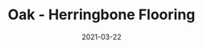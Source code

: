 ---
title: "Oak - Herringbone Flooring"
image_primary: "img/Junckers-Herringbone-Oak.jpg"
image_secondary: "img/Junckers-herringbone-flooring-MultiformGronningen2.jpg"
description: "Oak%20-%20Herringbone%20Flooring%0A%0AOak%20Herringbone%20flooring%20is%20the%20classic%20choice%20for%20any%20home%20-%20made%20of%20real%20hardwood.%0A%0AOak%20is%20a%20hardwood%20species%20characterised%20by%20being%20hard-wearing%20and%20therefore%20very%20suitable%20for%20parquet%20flooring.%0A%0AThe%20wood%20has%20a%20warm%20and%20golden%20glow%2C%20an%20interesting%20grain%20structure%20and%20over%20time%20the%20natural%20ageing%20gives%20the%20wood%20an%20authentic%20appearance.%0A%0ADelivered%20as%20single%20stave%20blocks%20the%20floor%20can%20be%20installed%20in%20numerous%20patterns.%20such%20as%20herringbone%2C%20ladder%2C%20square%20basket%20etc.%0A%0ASurface%20treatment%20is%20conducted%20on-site%20with%20either%20urethane%2C%20oil%20or%20a%20combination%20of%20both."
designer: "Junckers"
tags: 
  - "Junckers"
  - "Parquet Flooring"
href: "https://www.junckershardwood.com/wood-flooring/solid-hardwood-flooring/herringbone-flooring/product-page/oak-herringbone-flooring"
category: "Parquet Flooring"
subtitle: ""
manufacturer: "Junckers"
slug: "/manufacturers/junckers/parquet-flooring/junckers-oak-herringbone-flooring"
date: "2021-03-22"
---